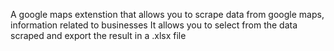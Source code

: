 A google maps extenstion that allows you to scrape data from google maps, information related to businesses
It allows you to select from the data scraped and export the result in a .xlsx file
